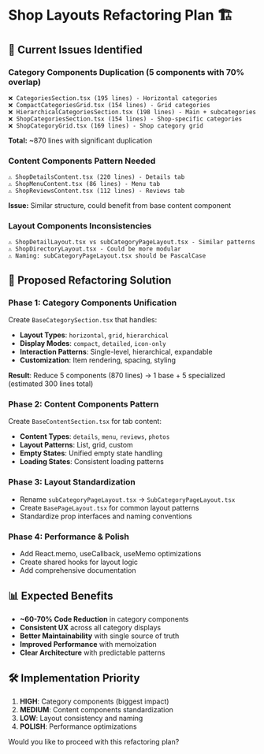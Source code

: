 # Shop Layouts Refactoring Plan 🏗️

## 🎯 Current Issues Identified

### **Category Components Duplication (5 components with 70% overlap)**
```
❌ CategoriesSection.tsx (195 lines) - Horizontal categories
❌ CompactCategoriesGrid.tsx (154 lines) - Grid categories  
❌ HierarchicalCategoriesSection.tsx (198 lines) - Main + subcategories
❌ ShopCategoriesSection.tsx (154 lines) - Shop-specific categories
❌ ShopCategoryGrid.tsx (169 lines) - Shop category grid
```
**Total:** ~870 lines with significant duplication

### **Content Components Pattern Needed**
```
⚠️ ShopDetailsContent.tsx (220 lines) - Details tab
⚠️ ShopMenuContent.tsx (86 lines) - Menu tab
⚠️ ShopReviewsContent.tsx (112 lines) - Reviews tab
```
**Issue:** Similar structure, could benefit from base content component

### **Layout Components Inconsistencies**
```
⚠️ ShopDetailLayout.tsx vs subCategoryPageLayout.tsx - Similar patterns
⚠️ ShopDirectoryLayout.tsx - Could be more modular
⚠️ Naming: subCategoryPageLayout.tsx should be PascalCase
```

## 🚀 Proposed Refactoring Solution

### **Phase 1: Category Components Unification**
Create `BaseCategorySection.tsx` that handles:
- **Layout Types**: `horizontal`, `grid`, `hierarchical`
- **Display Modes**: `compact`, `detailed`, `icon-only`
- **Interaction Patterns**: Single-level, hierarchical, expandable
- **Customization**: Item rendering, spacing, styling

**Result**: Reduce 5 components (870 lines) → 1 base + 5 specialized (estimated 300 lines total)

### **Phase 2: Content Components Pattern**
Create `BaseContentSection.tsx` for tab content:
- **Content Types**: `details`, `menu`, `reviews`, `photos`
- **Layout Patterns**: List, grid, custom
- **Empty States**: Unified empty state handling
- **Loading States**: Consistent loading patterns

### **Phase 3: Layout Standardization**
- Rename `subCategoryPageLayout.tsx` → `SubCategoryPageLayout.tsx`
- Create `BasePageLayout.tsx` for common layout patterns
- Standardize prop interfaces and naming conventions

### **Phase 4: Performance & Polish**
- Add React.memo, useCallback, useMemo optimizations
- Create shared hooks for layout logic
- Add comprehensive documentation

## 📊 Expected Benefits

- **~60-70% Code Reduction** in category components
- **Consistent UX** across all category displays
- **Better Maintainability** with single source of truth
- **Improved Performance** with memoization
- **Clear Architecture** with predictable patterns

## 🛠️ Implementation Priority

1. **HIGH**: Category components (biggest impact)
2. **MEDIUM**: Content components standardization  
3. **LOW**: Layout consistency and naming
4. **POLISH**: Performance optimizations

Would you like to proceed with this refactoring plan?
